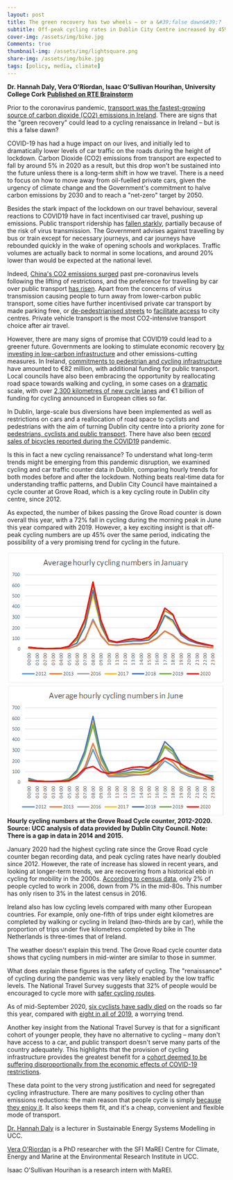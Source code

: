 ```yaml
---
layout: post
title: The green recovery has two wheels – or a &#39;false dawn&#39;?
subtitle: Off-peak cycling rates in Dublin City Centre increased by 45% during the lockdown
cover-img: /assets/img/bike.jpg
Comments: true
thumbnail-img: /assets/img/lightsquare.png
share-img: /assets/img/bike.jpg
tags: [policy, media, climate]
---
```


 **Dr. Hannah Daly, Vera O'Riordan, Isaac O'Sullivan Hourihan, University College Cork**
**[Published on RTE Brainstorm](https://www.rte.ie/brainstorm/2020/1007/1169989-cycling-renaissance-covid-19-pandemic-ireland/)**

Prior to the coronavirus pandemic, [transport was the fastest-growing source of carbon dioxide (CO2) emissions in Ireland](http://www.seai.ie/data-and-insights/seai-statistics/key-statistics/co2/). There are signs that the &quot;green recovery&quot; could lead to a cycling renaissance in Ireland – but is this a false dawn?

COVID-19 has had a huge impact on our lives, and initially led to dramatically lower levels of car traffic on the roads during the height of lockdown. Carbon Dioxide (CO­2) emissions from transport are expected to fall by around 5% in 2020 as a result, but this drop won&#39;t be sustained into the future unless there is a long-term shift in how we travel. There is a need to focus on how to move away from oil-fuelled private cars, given the urgency of climate change and the Government&#39;s commitment to halve carbon emissions by 2030 and to reach a &quot;net-zero&quot; target by 2050.

Besides the stark impact of the lockdown on our travel behaviour, several reactions to COVID19 have in fact incentivised car travel, pushing up emissions. Public transport ridership has [fallen starkly](https://www.irishtimes.com/news/consumer/the-data-shows-public-transport-demand-fell-off-a-cliff-during-pandemic-what-next-1.4332994), partially because of the risk of virus transmission. The Government advises against travelling by bus or train except for necessary journeys, and car journeys have rebounded quickly in the wake of opening schools and workplaces. Traffic volumes are actually back to normal in some locations, and around 20% lower than would be expected at the national level.

Indeed, [China's CO2 emissions surged](https://www.carbonbrief.org/analysis-chinas-co2-emissions-surged-past-pre-coronavirus-levels-in-may) past pre-coronavirus levels following the lifting of restrictions, and the preference for travelling by car over public transport [has risen](https://chinadialogue.net/en/transport/how-is-the-pandemic-reshaping-urban-transport-in-china/). Apart from the concerns of virus transmission causing people to turn away from lower-carbon public transport, some cities have further incentivised private car transport by made parking free, or [de-pedestrianised streets](https://www.echolive.ie/corknews/City-Hall-chief-executive-addresses-pedestrianisation-timeline-for-reimagined-Cork-city-centre-623a672e-2248-47ce-9214-490dde7cb8b6-ds) to [facilitate access](https://www.echolive.ie/corknews/Two-hour-free-parking-to-continue-in-City-Hall-car-parks--1dd86c1c-dd76-4626-9689-33b50011c429-ds) to city centres. Private vehicle transport is the most CO2-intensive transport choice after air travel.

However, there are many signs of promise that COVID19 could lead to a greener future. Governments are looking to stimulate economic recovery [by investing in low-carbon infrastructure](https://www.carbonbrief.org/coronavirus-tracking-how-the-worlds-green-recovery-plans-aim-to-cut-emissions) and other emissions-cutting measures. In Ireland, [commitments to pedestrian and cycling infrastructure](https://www.gov.ie/en/publication/c48ab-july-jobs-stimulus/) have amounted to €82 million, with additional funding for public transport. Local councils have also been embracing the opportunity by reallocating road space towards walking and cycling, in some cases on a [dramatic](https://www.france24.com/en/20200508-covid-19-parisians-turn-to-cycling-as-end-of-lockdown-nears) scale, with over [2,300 kilometres of new cycle lanes](https://ecf.com/dashboard) and €1 billion of funding for cycling announced in European cities so far.

In Dublin, large-scale bus diversions have been implemented as well as restrictions on cars and a reallocation of road space to cyclists and pedestrians with the aim of turning Dublin city centre into a priority zone for [pedestrians, cyclists and public transport](https://www.irishtimes.com/news/environment/dublin-chamber-envisages-a-15-minute-post-covid-city-1.4354853). There have also been [record sales of bicycles reported during the COVID19](https://www.rte.ie/news/2020/0531/1143707-bike-boom-covid-retailers/) pandemic.

Is this in fact a new cycling renaissance? To understand what long-term trends might be emerging from this pandemic disruption, we examined cycling and car traffic counter data in Dublin, comparing hourly trends for both modes before and after the lockdown. Nothing beats real-time data for understanding traffic patterns, and Dublin City Council have maintained a cycle counter at Grove Road, which is a key cycling route in Dublin city centre, since 2012.

As expected, the number of bikes passing the Grove Road counter is down overall this year, with a 72% fall in cycling during the morning peak in June this year compared with 2019. However, a key exciting insight is that off-peak cycling numbers are up 45% over the same period, indicating the possibility of a very promising trend for cycling in the future.

![](/assets/img/cycling1.png)![](/assets/img/cycling2.png)
**Hourly cycling numbers at the Grove Road Cycle counter, 2012-2020. Source: UCC analysis of data provided by Dublin City Council. Note: There is a gap in data in 2014 and 2015.**

January 2020 had the highest cycling rate since the Grove Road cycle counter began recording data, and peak cycling rates have nearly doubled since 2012. However, the rate of increase has slowed in recent years, and looking at longer-term trends, we are recovering from a historical ebb in cycling for mobility in the 2000s. [According to census data](https://www.cso.ie/en/releasesandpublications/ep/p-cp6ci/p6cii/p6mtw/), only 2% of people cycled to work in 2006, down from 7% in the mid-80s. This number has only risen to 3% in the latest census in 2016.

Ireland also has low cycling levels compared with many other European countries. For example, only one-fifth of trips under eight kilometres are completed by walking or cycling in Ireland (two-thirds are by car), while the proportion of trips under five kilometres completed by bike in The Netherlands is three-times that of Ireland.

The weather doesn&#39;t explain this trend. The Grove Road cycle counter data shows that cycling numbers in mid-winter are similar to those in summer.

What does explain these figures is the safety of cycling. The &quot;renaissance&quot; of cycling during the pandemic was very likely enabled by the low traffic levels. The National Travel Survey suggests that 32% of people would be encouraged to cycle more with [safer cycling routes](https://www.cso.ie/en/releasesandpublications/ep/p-nts/nationaltravelsurvey2019/cycling/).

As of mid-September 2020, [six cyclists have sadly died](https://www.garda.ie/en/roads-policing/statistics/roads-policing-fatalities-to-date-for-2020/) on the roads so far this year, compared with [eight in all of 2019](https://irishcycle.com/2020/01/01/8-people-killed-in-collisions-while-cycling-on-irish-roads-in-2019/), a worrying trend.

Another key insight from the National Travel Survey is that for a significant cohort of younger people, they have no alternative to cycling – many don&#39;t have access to a car, and public transport doesn&#39;t serve many parts of the country adequately. This highlights that the provision of cycling infrastructure provides the greatest benefit for a [cohort deemed to be suffering disproportionally from the economic effects of COVID-19 restrictions](https://www.esri.ie/system/files/publications/SUSTAT94_3.pdf).

These data point to the very strong justification and need for segregated cycling infrastructure. There are many positives to cycling other than emissions reductions: the main reason that people cycle is simply [because they enjoy it](https://www.cso.ie/en/releasesandpublications/ep/p-nts/nationaltravelsurvey2019/cycling/). It also keeps them fit, and it's a cheap, convenient and flexible mode of transport.

[Dr. Hannah Daly](http://www.hannahdaly.ie/) is a lecturer in Sustainable Energy Systems Modelling in UCC.

[Vera O'Riordan](https://www.marei.ie/people/vera-oriordan/) is a PhD researcher with the SFI MaREI Centre for Climate, Energy and Marine at the Environmental Research Institute in UCC.

Isaac O'Sullivan Hourihan is a research intern with MaREI.
